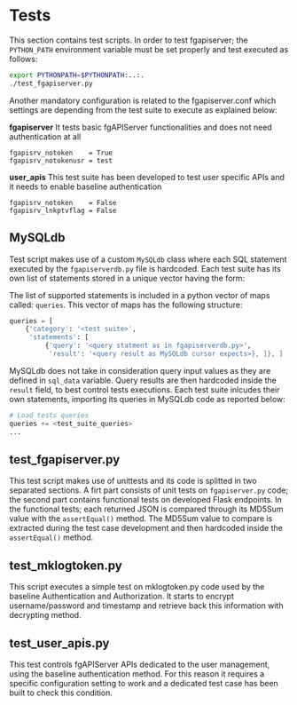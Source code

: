 # Tests
This section contains test scripts.
In order to test fgapiserver; the `PYTHON_PATH` environment variable must be set properly and test executed as follows:
```sh
export PYTHONPATH=$PYTHONPATH:..:.
./test_fgapiserver.py
```
Another mandatory configuration is related to the fgapiserver.conf which settings are depending from the test suite to execute as explained below:

**fgapiserver**
It tests basic fgAPIServer functionalities and does not need authentication at all
```
fgapisrv_notoken    = True
fgapisrv_notokenusr = test
```

**user_apis**
This test suite has been developed to test user specific APIs and it needs to enable baseline authentication
```
fgapisrv_notoken    = False
fgapisrv_lnkptvflag = False
```

## MySQLdb
Test script makes use of a custom `MySQLdb` class where each SQL statement executed by the `fgapiserverdb.py` file is hardcoded.
Each test suite has its own list of statements stored in a unique vector having the form:

The list of supported statements is included in a python vector of maps called: `queries`.
This vector of maps has the following structure:

```python
queries = [
    {'category': '<test suite>',
     'statements': [
         {'query': '<query statment as in fgapiserverdb.py>',
          'result': '<query result as MySQLdb cursor expects>}, ]}, ]
```
MySQLdb does not take in consideration query input values as they are defined in `sql_data` variable. Query results are then hardcoded inside the `result` field, to best control tests executions.
Each test suite inlcudes their own statements, importing its queries in MySQLdb code as reported below:

```python
# Load tests queries
queries += <test_suite_queries>
...
```

## test_fgapiserver.py
This test script makes use of unittests and its code is splitted in two separated sections. A firt part consists of unit tests on `fgapiserver.py` code; the second part contains functional tests on developed Flask endpoints.
In the functional tests; each returned JSON is compared through its MD5Sum value with the `assertEqual()` method. The MD5Sum value to compare is extracted during the test case development and then hardcoded inside the `assertEqual()` method.

## test_mklogtoken.py
This script executes a simple test on mklogtoken.py code used by the baseline Authentication and Authorization.
It starts to encrypt username/password and timestamp and retrieve back this information with decrypting method.

## test_user_apis.py
This test controls fgAPIServer APIs dedicated to the user management, using the baseline authentication method. For this reason it requires a specific configuration setting to work and a dedicated test case has been built to check this condition.
